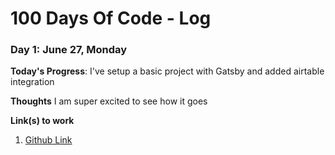 # 100 Days Of Code - Log

### Day 1: June 27, Monday

**Today's Progress**: I've setup a basic project with Gatsby and added airtable integration

**Thoughts** I am super excited to see how it goes

**Link(s) to work**
1. [Github Link](https://github.com/yeswanth/which-tv-show-to-watch)

